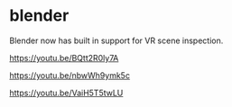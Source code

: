 # blender
Blender now has built in support for VR scene inspection.

https://youtu.be/BQtt2R0ly7A

https://youtu.be/nbwWh9ymk5c

https://youtu.be/VaiH5T5twLU
